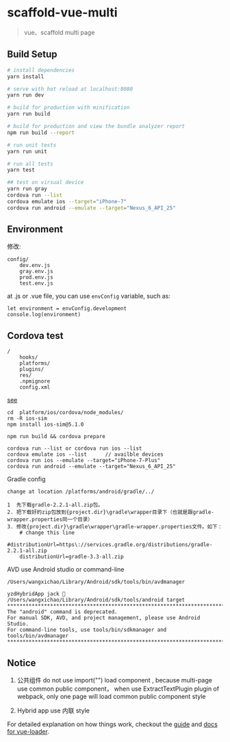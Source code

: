 # scaffold-vue-multi

> vue、scaffold multi page

## Build Setup

``` bash
# install dependencies
yarn install

# serve with hot reload at localhost:8080
yarn run dev

# build for production with minification
yarn run build

# build for production and view the bundle analyzer report
npm run build --report

# run unit tests
yarn run unit

# run all tests
yarn test

## test on virsual device
yarn run gray
cordova run --list
cordova emulate ios --target="iPhone-7"
cordova run android --emulate --target="Nexus_6_API_25"
```

## Environment

修改:

    config/
        dev.env.js
        gray.env.js
        prod.env.js
        test.env.js
        
at .js or .vue file, you can use `envConfig` variable, such as:
    
    let environment = envConfig.development
    console.log(environment)    

## Cordova test 

    /
        hooks/
        platforms/
        plugins/
        res/
        .npmignore
        config.xml
  
[see](https://stackoverflow.com/questions/22310526/cordova-start-specific-ios-emulator-image)  
    
    cd  platform/ios/cordova/node_modules/
    rm -R ios-sim
    npm install ios-sim@5.1.0
    
    npm run build && cordova prepare
    
    cordova run --list or cordova run ios --list
    cordova emulate ios --list      // availble devices
    cordova run ios --emulate --target="iPhone-7-Plus"    
    cordova run android --emulate --target="Nexus_6_API_25"
    
Gradle config
    
    change at location /platforms/android/gradle/../
    
    1  先下载gradle-2.2.1-all.zip包。 
    2. 把下载好的zip包放到{project.dir}\gradle\wrapper目录下（也就是跟gradle-wrapper.properties同一个目录）
    3. 修改{project.dir}\gradle\wrapper\gradle-wrapper.properties文件。如下：
        # change this line
        #distributionUrl=https\://services.gradle.org/distributions/gradle-2.2.1-all.zip 
        distributionUrl=gradle-3.3-all.zip

AVD
    use Android studio or command-line
    
    /Users/wangxichao/Library/Android/sdk/tools/bin/avdmanager 
     
    yzdHybridApp jack  /Users/wangxichao/Library/Android/sdk/tools/android target
    *************************************************************************
    The "android" command is deprecated.
    For manual SDK, AVD, and project management, please use Android Studio.
    For command-line tools, use tools/bin/sdkmanager and tools/bin/avdmanager
    *************************************************************************


## Notice

1. 公共组件 do not use import("") load component , because multi-page use common public component，
   when use ExtractTextPlugin plugin of webpack, only one page will load common public component style
            
2. Hybrid app use 内联 style

For detailed explanation on how things work, checkout the [guide](http://vuejs-templates.github.io/webpack/) and [docs for vue-loader](http://vuejs.github.io/vue-loader).
